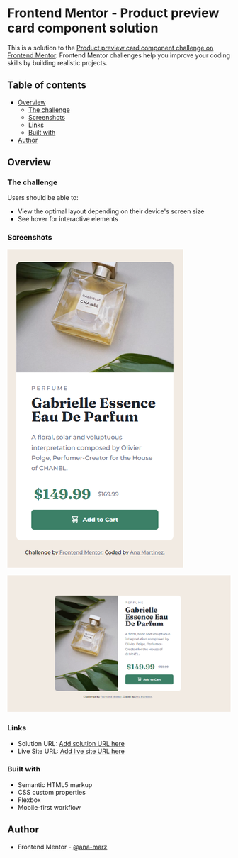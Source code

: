 # Frontend Mentor - Product preview card component solution

This is a solution to the [Product preview card component challenge on Frontend Mentor](https://www.frontendmentor.io/challenges/product-preview-card-component-GO7UmttRfa). Frontend Mentor challenges help you improve your coding skills by building realistic projects.

## Table of contents

- [Overview](#overview)
  - [The challenge](#the-challenge)
  - [Screenshots](#screenshots)
  - [Links](#links)
  - [Built with](#built-with)
- [Author](#author)

## Overview

### The challenge

Users should be able to:

- View the optimal layout depending on their device's screen size
- See hover for interactive elements

### Screenshots

![Alt text](/images/screenshot-mobile.png)

![Alt text](/images/screenshot-desktop.png)

### Links

- Solution URL: [Add solution URL here](https://github.com/ana-marz/Product-preview-card-component)
- Live Site URL: [Add live site URL here](https://ana-marz.github.io/Product-preview-card-component/)

### Built with

- Semantic HTML5 markup
- CSS custom properties
- Flexbox
- Mobile-first workflow

## Author

- Frontend Mentor - [@ana-marz](https://www.frontendmentor.io/profile/ana-marz)
